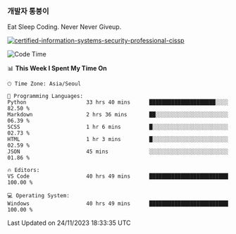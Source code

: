### 개발자 통붕이
Eat Sleep Coding.
Never Never Giveup.

[![certified-information-systems-security-professional-cissp](https://user-images.githubusercontent.com/44606727/157613689-acd84ec6-5f8f-4e79-89d9-a8d51f033634.png)](https://www.credly.com/badges/f394a010-85a0-450b-9136-8043af01d71c/public_url)

<!--START_SECTION:waka-->
![Code Time](http://img.shields.io/badge/Code%20Time-2%2C119%20hrs%203%20mins-blue)

📊 **This Week I Spent My Time On** 

```text
🕑︎ Time Zone: Asia/Seoul

💬 Programming Languages: 
Python                   33 hrs 40 mins      █████████████████████░░░░   82.50 % 
Markdown                 2 hrs 36 mins       ██░░░░░░░░░░░░░░░░░░░░░░░   06.39 % 
SCSS                     1 hr 6 mins         █░░░░░░░░░░░░░░░░░░░░░░░░   02.73 % 
HTML                     1 hr 3 mins         █░░░░░░░░░░░░░░░░░░░░░░░░   02.59 % 
JSON                     45 mins             ░░░░░░░░░░░░░░░░░░░░░░░░░   01.86 % 

🔥 Editors: 
VS Code                  40 hrs 49 mins      █████████████████████████   100.00 % 

💻 Operating System: 
Windows                  40 hrs 49 mins      █████████████████████████   100.00 % 
```


 Last Updated on 24/11/2023 18:33:35 UTC
<!--END_SECTION:waka-->
